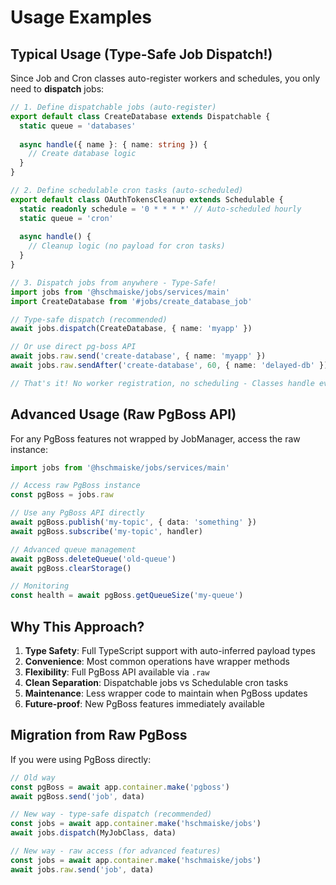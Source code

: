 # Usage Examples

## Typical Usage (Type-Safe Job Dispatch!)

Since Job and Cron classes auto-register workers and schedules, you only need to **dispatch** jobs:

```typescript
// 1. Define dispatchable jobs (auto-register)
export default class CreateDatabase extends Dispatchable {
  static queue = 'databases'
  
  async handle({ name }: { name: string }) {
    // Create database logic
  }
}

// 2. Define schedulable cron tasks (auto-scheduled)
export default class OAuthTokensCleanup extends Schedulable {
  static readonly schedule = '0 * * * *' // Auto-scheduled hourly
  static queue = 'cron'
  
  async handle() {
    // Cleanup logic (no payload for cron tasks)
  }
}

// 3. Dispatch jobs from anywhere - Type-Safe!
import jobs from '@hschmaiske/jobs/services/main'
import CreateDatabase from '#jobs/create_database_job'

// Type-safe dispatch (recommended)
await jobs.dispatch(CreateDatabase, { name: 'myapp' })

// Or use direct pg-boss API
await jobs.raw.send('create-database', { name: 'myapp' })
await jobs.raw.sendAfter('create-database', 60, { name: 'delayed-db' }) // 60 seconds

// That's it! No worker registration, no scheduling - Classes handle everything
```

## Advanced Usage (Raw PgBoss API)

For any PgBoss features not wrapped by JobManager, access the raw instance:

```typescript
import jobs from '@hschmaiske/jobs/services/main'

// Access raw PgBoss instance
const pgBoss = jobs.raw

// Use any PgBoss API directly
await pgBoss.publish('my-topic', { data: 'something' })
await pgBoss.subscribe('my-topic', handler)

// Advanced queue management
await pgBoss.deleteQueue('old-queue')
await pgBoss.clearStorage()

// Monitoring
const health = await pgBoss.getQueueSize('my-queue')
```

## Why This Approach?

1. **Type Safety**: Full TypeScript support with auto-inferred payload types
2. **Convenience**: Most common operations have wrapper methods
3. **Flexibility**: Full PgBoss API available via `.raw` 
4. **Clean Separation**: Dispatchable jobs vs Schedulable cron tasks
5. **Maintenance**: Less wrapper code to maintain when PgBoss updates
6. **Future-proof**: New PgBoss features immediately available

## Migration from Raw PgBoss

If you were using PgBoss directly:

```typescript
// Old way
const pgBoss = await app.container.make('pgboss')
await pgBoss.send('job', data)

// New way - type-safe dispatch (recommended)
const jobs = await app.container.make('hschmaiske/jobs')  
await jobs.dispatch(MyJobClass, data)

// New way - raw access (for advanced features)
const jobs = await app.container.make('hschmaiske/jobs')
await jobs.raw.send('job', data)
```